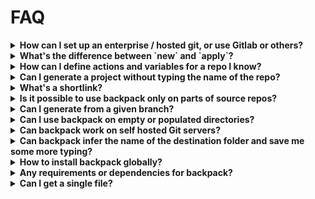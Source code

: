 # FAQ

<details><summary><b>
How can I set up an enterprise / hosted git, or use Gitlab or others?
</b></summary>
You can use custom git vendors.

Start by generating a **project-local** configuration file:

```
$ bp config --init
wrote: .backpack.yaml.
```

Example: configure a Github Enterprise instance:

```yaml
vendors:
  custom:
    ghe: # <--- this prefix is yours
      kind: github
      base:
        enterprise-github.acme.org
        # `---- it will point here now
```

And now, you can use the `ghe:` prefix for your shortlinks:

```
$ bp ghe:user/repo
```

You can check in the `.backpack.yaml` to your project to share it with your team. When `backpack` runs it will **pick it up automatically**.

You can also generate a **global user config** by specifying:

```
$ bp config --init --global
```
</details>

<details>
<summary><b>What's the difference between `new` and `apply`?</b></summary>

```
$ bp kriasoft/react-starter-kit my-react-project
```

* Create **a new project**  into `my-react-project`   
* Resolves to [https://github.com/kriasoft/react-starter-kit](https://github.com/kriasoft/react-starter-kit)     
* Finds the default branch, downloads it and caches locally. Next time you run, it'll be much faster.    




```
$ bp -f kriasoft/react-starter-kit/-/.github
```

Let's say you really like how `react-starter-kit` configured its Github Action, and you'd like to copy that to your **existing project**. You can do this:

* Use `/-/` to access a subfolder   
* Use `-f` to overlay files onto your current working directory    

</details>

<details>
<summary><b>How can I define actions and variables for a repo I know?</b></summary>


To maximize producitivity, you can do either of these, or all of these in sequence:

1. Just copy material from a template repo, as a faster `git clone` that has built-in cache and knows how to take **parts of repos**.
2. Embed **placeholder variables** in your template repo and have `backpack` swap these when doing `bp` or `bp -f`
3. **Execute actions** for input taking from a user, or for running install actions after a clone

You can build a `.backpack-project.yml` into your template repo for defining actions and variables, or a `project` pointing to that repo in your central `backpack.yml`.


</details>



<details>
<summary><b>Can I generate a project without typing the name of the repo?</b></summary>


```
$ bp
```

And follow the interactive menu, which will let you:

* Pick a project, if you have any configured
* Input a shortlink
* Input a destination or pick an auto generated one

</details>



<details>
<summary><b>What's a shortlink?</b></summary>

A shortlink is a pointer to a Git repo which looks like this:

![shortlink](shortlink.png)

Any one of these is a legal shortlink:

```
user/repo -> resolves to https://github.com/user/repo
gl:user/repo -> resolves to https://gitlab.org/user/repo
user/repo/-/subfolder -> takes only 'subfolder'
user/repo#wip -> takes the 'wip' branch
```

:white_check_mark: Bare minimum is `user/repo` which defaults to Github.  
:white_check_mark: You can set up a custom prefix if you want.  
</details>



<details>
<summary><b>Is it possible to use backpack only on parts of source repos?</b></summary>

Yes, use the folder notation `/-/`:

```
$ bp user/repo/-/path/to/folder dest-folder
```
</details>

<details>
<summary><b>Can I generate from a given branch?</b>
</summary>

Branches or tags can be used with the `#branch` specifier.

```
$ bp kriasoft/react-starter-kit#feature/redux my-starter
```
</details>

<details><summary><b> Can I use backpack on empty or populated directories?</b></summary>

Yes. Use `apply` to grab content and apply it to an existing empty or populated directories:

```
$ cd your-directory
$ bp -f user/repo .
```

</details>


<details><summary><b>Can backpack work on self hosted Git servers?</b></summary>

If it's one of the supported vendors, you can create a custom prefix configuration:

```yaml
vendors:
  custom:
    gh:
      kind: github
      base: github.acme.com/my-org
```

Note that in addition to the custom hosted `github.acme.com` server, we also specified a default org `my-org` above, so it saves a bit of typing. Then you can run:

```
$ bp gh:my-repo my-repo
```
</details>

<details><summary><b>Can backpack infer the name of the destination folder and save me some more typing?</b></summary>

Where it's non ambiguous, yes. For example, when you specify a subfolder:

```
$ bp user/repo/-/my-folder
```

Will grab just `my-folder` from `user/repo` and create in a destinaton folder called `my-folder`.

If there's a inference strategy you think will work, open an issue or submit a PR.
</details>

<details><summary><b>How to install backpack globally?</b></summary>

With `Homebrew` it happens automatically. Otherwise, download a binary and add its containing folder to your `PATH` in the way that's supported by your OS.

We're accepting PRs for other OS specific installers.
</details>

<details><summary><b>Any requirements or dependencies for backpack?</b></summary>

Just `git` to exist (and we will eventually remove that dependency). Other than that the `bp` binary is self contained and has no dependencies.

</details>
<details><summary><b>Can I get a single file?</b></summary>

Yes. `backpack` will act differently when the source is a file, it will do what you're expecting it to.

For example, this will give you a `.gitignore` file from another project:

```
$ cd my-project
$ bp -f rusty-ferris-club/backpack/-/.gitignore
$ tree
.gitignore
```

This will copy just a single workflow file, but also the entire hierarchy of folders:

```
$ cd my-project
$ bp -f rusty-ferris-club/backpack/-/.github/workflows/build.yml
$ tree
.github/
  workflows/
    build.yml
```

Or in other words:

1. When you specify a target file verbatim, it will use that
2. If you're not specifying a target file, the destination file and folder path will be copied from the source.

</details>
